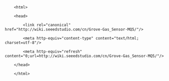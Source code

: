 <!DOCTYPE html>
        <html>
        <head>
            <link rel="canonical" href="http://wiki.seeedstudio.com/cn/Grove-Gas_Sensor-MQ5/"/>
            <meta http-equiv="content-type" content="text/html; charset=utf-8"/>
            <meta http-equiv="refresh" content="0;url=http://wiki.seeedstudio.com/cn/Grove-Gas_Sensor-MQ5/"/>
        </head>
        </html>